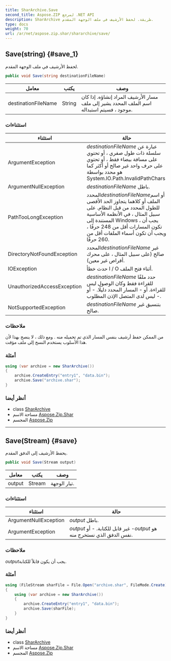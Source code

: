 ```yaml
---
title: SharArchive.Save
second_title: Aspose.ZIP لمرجع .NET API
description: SharArchive طريقة. لحفظ الأرشيف في ملف الوجهة المقدم.
type: docs
weight: 70
url: /ar/net/aspose.zip.shar/shararchive/save/
---
```

## Save(string) {#save_1}

لحفظ الأرشيف في ملف الوجهة المقدم.

```csharp
public void Save(string destinationFileName)
```

| معامل | يكتب | وصف |
| --- | --- | --- |
| destinationFileName | String | مسار الأرشيف المراد إنشاؤه. إذا كان اسم الملف المحدد يشير إلى ملف موجود ، فسيتم استبداله. |

### استثناءات

| استثناء | حالة |
| --- | --- |
| ArgumentException | *destinationFileName* عبارة عن سلسلة ذات طول صفري ، أو تحتوي على مسافة بيضاء فقط ، أو تحتوي على حرف واحد غير صالح أو أكثر كما هو محدد بواسطة System.IO.Path.InvalidPathChars. |
| ArgumentNullException | *destinationFileName* باطل. |
| PathTooLongException | المحدد*destinationFileName*أو اسم الملف أو كلاهما يتجاوز الحد الأقصى للطول المحدد من قبل النظام. على سبيل المثال ، في الأنظمة الأساسية المستندة إلى Windows ، يجب أن تكون المسارات أقل من 248 حرفًا ، ويجب أن تكون أسماء الملفات أقل من 260 حرفًا. |
| DirectoryNotFoundException | المحدد*destinationFileName* غير صالح (على سبيل المثال ، على محرك أقراص غير معين). |
| IOException | حدث خطأ I / O أثناء فتح الملف. |
| UnauthorizedAccessException | *destinationFileName* حدد ملفًا للقراءة فقط وكان الوصول ليس للقراءة. أو - المسار المحدد دليلًا. - أو - ليس لدى المتصل الإذن المطلوب. |
| NotSupportedException | *destinationFileName* بتنسيق غير صالح. |

### ملاحظات

من الممكن حفظ أرشيف بنفس المسار الذي تم تحميله منه . ومع ذلك ، لا ينصح بهذا لأن هذا الأسلوب يستخدم النسخ إلى ملف مؤقت.

### أمثلة

```csharp
using (var archive = new SharArchive())
{
    archive.CreateEntry("entry1", "data.bin");        
    archive.Save("archive.shar");
}       
```

### أنظر أيضا

* class [SharArchive](../)
* مساحة الاسم [Aspose.Zip.Shar](../../shararchive/)
* المجسم [Aspose.Zip](../../../)

---

## Save(Stream) {#save}

يحفظ الأرشيف إلى الدفق المقدم.

```csharp
public void Save(Stream output)
```

| معامل | يكتب | وصف |
| --- | --- | --- |
| output | Stream | تيار الوجهة. |

### استثناءات

| استثناء | حالة |
| --- | --- |
| ArgumentNullException | *output* باطل. |
| ArgumentException | *output* غير قابل للكتابة. - أو -*output* هو نفس الدفق الذي نستخرج منه. |

### ملاحظات

*output*يجب أن يكون قابلاً للكتابة.

### أمثلة

```csharp
using (FileStream sharFile = File.Open("archive.shar", FileMode.Create))
{
    using (var archive = new SharArchive())
    {
        archive.CreateEntry("entry1", "data.bin");        
        archive.Save(sharFile);
    }
}       
```

### أنظر أيضا

* class [SharArchive](../)
* مساحة الاسم [Aspose.Zip.Shar](../../shararchive/)
* المجسم [Aspose.Zip](../../../)


